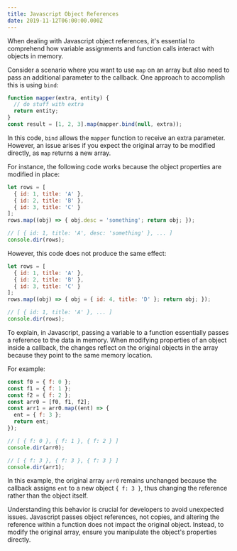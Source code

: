 ```yaml
---
title: Javascript Object References
date: 2019-11-12T06:00:00.000Z
---
```

When dealing with Javascript object references, it's essential to comprehend how variable assignments and function calls interact with objects in memory.

Consider a scenario where you want to use `map` on an array but also need to pass an additional parameter to the callback. One approach to accomplish this is using `bind`:

```javascript
function mapper(extra, entity) {
  // do stuff with extra
  return entity;
}
const result = [1, 2, 3].map(mapper.bind(null, extra));
```

In this code, `bind` allows the `mapper` function to receive an extra parameter. However, an issue arises if you expect the original array to be modified directly, as `map` returns a new array.

For instance, the following code works because the object properties are modified in place:

```javascript
let rows = [
  { id: 1, title: 'A' },
  { id: 2, title: 'B' },
  { id: 3, title: 'C' }
];
rows.map((obj) => { obj.desc = 'something'; return obj; });

// [ { id: 1, title: 'A', desc: 'something' }, ... ]
console.dir(rows);
```

However, this code does not produce the same effect:

```javascript
let rows = [
  { id: 1, title: 'A' },
  { id: 2, title: 'B' },
  { id: 3, title: 'C' }
];
rows.map((obj) => { obj = { id: 4, title: 'D' }; return obj; });

// [ { id: 1, title: 'A' }, ... ]
console.dir(rows);
```

To explain, in Javascript, passing a variable to a function essentially passes a reference to the data in memory. When modifying properties of an object inside a callback, the changes reflect on the original objects in the array because they point to the same memory location.

For example:

```javascript
const f0 = { f: 0 };
const f1 = { f: 1 };
const f2 = { f: 2 };
const arr0 = [f0, f1, f2];
const arr1 = arr0.map((ent) => {
  ent = { f: 3 };
  return ent;
});

// [ { f: 0 }, { f: 1 }, { f: 2 } ]
console.dir(arr0);

// [ { f: 3 }, { f: 3 }, { f: 3 } ]
console.dir(arr1);
```

In this example, the original array `arr0` remains unchanged because the callback assigns `ent` to a new object `{ f: 3 }`, thus changing the reference rather than the object itself.

Understanding this behavior is crucial for developers to avoid unexpected issues. Javascript passes object references, not copies, and altering the reference within a function does not impact the original object. Instead, to modify the original array, ensure you manipulate the object's properties directly.
